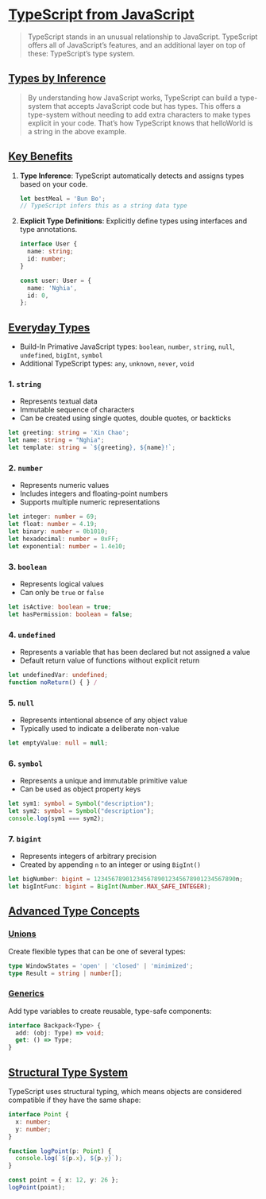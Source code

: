 # [TypeScript from JavaScript](https://www.typescriptlang.org/docs/handbook/typescript-in-5-minutes.html)

> TypeScript stands in an unusual relationship to JavaScript. TypeScript offers all of JavaScript’s features, and an additional layer on top of these: TypeScript’s type system.

## [Types by Inference](https://www.typescriptlang.org/docs/handbook/typescript-in-5-minutes.html)

> By understanding how JavaScript works, TypeScript can build a type-system that accepts JavaScript code but has types. This offers a type-system without needing to add extra characters to make types explicit in your code. That’s how TypeScript knows that helloWorld is a string in the above example.

## [Key Benefits](https://www.typescriptlang.org/docs/handbook/2/basic-types.html)

1. **Type Inference**: TypeScript automatically detects and assigns types based on your code.

   ```typescript
   let bestMeal = 'Bun Bo';
   // TypeScript infers this as a string data type
   ```

2. **Explicit Type Definitions**: Explicitly define types using interfaces and type annotations.

   ```typescript
   interface User {
     name: string;
     id: number;
   }

   const user: User = {
     name: 'Nghia',
     id: 0,
   };
   ```

## [Everyday Types](https://www.typescriptlang.org/docs/handbook/2/everyday-types.html)

- Build-In Primative JavaScript types: `boolean`, `number`, `string`, `null`, `undefined`, `bigInt`, `symbol`
- Additional TypeScript types: `any`, `unknown`, `never`, `void`

### 1. `string`

- Represents textual data
- Immutable sequence of characters
- Can be created using single quotes, double quotes, or backticks

```typescript
let greeting: string = 'Xin Chao';
let name: string = "Nghia";
let template: string = `${greeting}, ${name}!`;
```

### 2. `number`

- Represents numeric values
- Includes integers and floating-point numbers
- Supports multiple numeric representations

```typescript
let integer: number = 69;
let float: number = 4.19;
let binary: number = 0b1010;
let hexadecimal: number = 0xFF;
let exponential: number = 1.4e10;
```

### 3. `boolean`

- Represents logical values
- Can only be `true` or `false`

```typescript
let isActive: boolean = true;
let hasPermission: boolean = false;
```

### 4. `undefined`

- Represents a variable that has been declared but not assigned a value
- Default return value of functions without explicit return

```typescript
let undefinedVar: undefined;
function noReturn() { } /
```

### 5. `null`

- Represents intentional absence of any object value
- Typically used to indicate a deliberate non-value

```typescript
let emptyValue: null = null;
```

### 6. `symbol`

- Represents a unique and immutable primitive value
- Can be used as object property keys

```typescript
let sym1: symbol = Symbol("description");
let sym2: symbol = Symbol("description");
console.log(sym1 === sym2);
```

### 7. `bigint`

- Represents integers of arbitrary precision
- Created by appending `n` to an integer or using `BigInt()`

```typescript
let bigNumber: bigint = 1234567890123456789012345678901234567890n;
let bigIntFunc: bigint = BigInt(Number.MAX_SAFE_INTEGER);
```

## [Advanced Type Concepts](https://www.typescriptlang.org/docs/handbook/2/types-from-types.html)

### [Unions](https://www.typescriptlang.org/docs/handbook/2/everyday-types.html#union-types)

Create flexible types that can be one of several types:

```typescript
type WindowStates = 'open' | 'closed' | 'minimized';
type Result = string | number[];
```

### [Generics](https://www.typescriptlang.org/docs/handbook/2/generics.html)

Add type variables to create reusable, type-safe components:

```typescript
interface Backpack<Type> {
  add: (obj: Type) => void;
  get: () => Type;
}
```

## [Structural Type System](https://medium.com/redox-techblog/structural-typing-in-typescript-4b89f21d6004)

TypeScript uses structural typing, which means objects are considered compatible if they have the same shape:

```typescript
interface Point {
  x: number;
  y: number;
}

function logPoint(p: Point) {
  console.log(`${p.x}, ${p.y}`);
}

const point = { x: 12, y: 26 };
logPoint(point);
```
